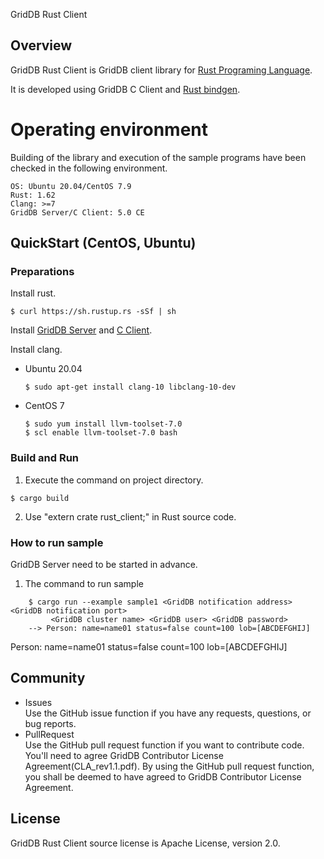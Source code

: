 GridDB Rust Client

## Overview

GridDB Rust Client is GridDB client library for [Rust Programing Language](https://www.rust-lang.org/).

It is developed using GridDB C Client and [Rust bindgen](https://github.com/rust-lang/rust-bindgen).

# Operating environment

Building of the library and execution of the sample programs have been checked in the following environment.

```text
OS: Ubuntu 20.04/CentOS 7.9
Rust: 1.62
Clang: >=7
GridDB Server/C Client: 5.0 CE
```

## QuickStart (CentOS, Ubuntu)
### Preparations

Install rust.
```console
$ curl https://sh.rustup.rs -sSf | sh
```

Install [GridDB Server](https://github.com/griddb/griddb) and [C Client](https://github.com/griddb/c_client).

Install clang.

* Ubuntu 20.04
    ```console
    $ sudo apt-get install clang-10 libclang-10-dev 
    ```

* CentOS 7
    ```console
    $ sudo yum install llvm-toolset-7.0
    $ scl enable llvm-toolset-7.0 bash
    ```

### Build and Run

1. Execute the command on project directory.
```console
$ cargo build
```

2. Use "extern crate rust_client;" in Rust source code.

### How to run sample

GridDB Server need to be started in advance.

1. The command to run sample

```console
    $ cargo run --example sample1 <GridDB notification address> <GridDB notification port>
         <GridDB cluster name> <GridDB user> <GridDB password>
    --> Person: name=name01 status=false count=100 lob=[ABCDEFGHIJ]
```

Person: name=name01 status=false count=100 lob=[ABCDEFGHIJ]

## Community

* Issues  
    Use the GitHub issue function if you have any requests, questions, or bug reports.
* PullRequest  
    Use the GitHub pull request function if you want to contribute code.
    You'll need to agree GridDB Contributor License Agreement(CLA_rev1.1.pdf).
    By using the GitHub pull request function, you shall be deemed to have agreed to GridDB Contributor License Agreement.

## License
  
  GridDB Rust Client source license is Apache License, version 2.0.
